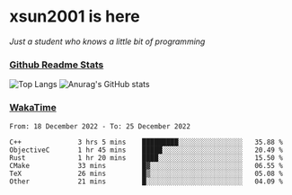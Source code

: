 # xsun2001 is here

*Just a student who knows a little bit of programming*

### [Github Readme Stats](https://github.com/anuraghazra/github-readme-stats)

![Top Langs](https://github-readme-stats.vercel.app/api/top-langs/?username=xsun2001&layout=compact&theme=radical) ![Anurag's GitHub stats](https://github-readme-stats.vercel.app/api?username=xsun2001&show_icons=true&theme=radical)

### [WakaTime](https://wakatime.com)

<!--START_SECTION:waka-->

```text
From: 18 December 2022 - To: 25 December 2022

C++              3 hrs 5 mins    █████████░░░░░░░░░░░░░░░░   35.88 %
ObjectiveC       1 hr 45 mins    █████░░░░░░░░░░░░░░░░░░░░   20.49 %
Rust             1 hr 20 mins    ████░░░░░░░░░░░░░░░░░░░░░   15.50 %
CMake            33 mins         █▓░░░░░░░░░░░░░░░░░░░░░░░   06.55 %
TeX              26 mins         █▒░░░░░░░░░░░░░░░░░░░░░░░   05.08 %
Other            21 mins         █░░░░░░░░░░░░░░░░░░░░░░░░   04.09 %
```

<!--END_SECTION:waka-->
